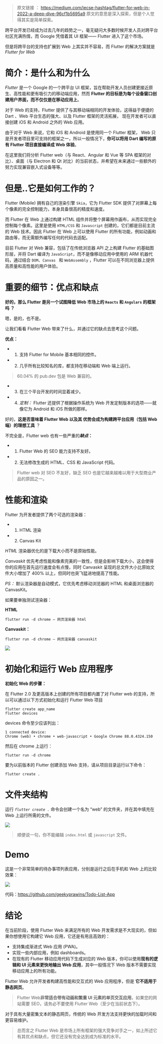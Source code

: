 > 原文链接 ： https://medium.com/iecse-hashtag/flutter-for-web-in-2022-a-deep-dive-96cf1b5695a9 原文的意思是深入探索，但是个人觉得其实是简单探索。

跨平台开发已经成为过去几年的趋势之一，毫无疑问大多数时候开发人员对跨平台社区充满热情，而 Google 凭借着其 UI 框架—— Flutter 进入了这个市场。

但是将跨平台的支持也扩展到 Web 上其实并不容易，而 Flutter 的解决方案就是 *Flutter for Web*

# **简介：是什么和为什么**

*Flutter* 是一个 Google 的一个跨平台 UI 框架，旨在帮助开发人员创建更接近原生、高性能和更有吸引力的移动端应用，然而 **Flutter 的目标是为每个设备窗口创建用户界面，而不仅仅是在移动应用上**。

对于 Web 的支持，Flutter 提供了与其移动端相同的开发体验，这得益于便捷的 Dart 、Web 平台生态的强大、以及 Flutter 框架的灵活拓展， 现在开发者可以直接创建 iOS 和 Android 之外的 Web 应用。

由于对于 Web 来说，它和  iOS 和 Android 是使用同一个 Flutter 框架， Web 只是开发者项目里可支持的框架之一，所以一般情况下，**你可以将用 Dart 编写的原有 Flutter 项目直接编译成 Web 体验**。

在这里我们将分析 Flutter web（与 React、Angular 和 Vue 等 SPA 框架的对比）、桌面（与 Electron 和 Qt 对比）的当前状态，并希望在未来通过一些额外的努力实现兼容嵌入式设备等等。

# **但是..它是如何工作的？**

Flutter (Mobile) 拥有自己的渲染引擎 `Skia`，它为 Flutter SDK 提供了对屏幕上每个像素的完全控制能力，本身具备很高的精度和速度。

而 Flutter 在 Web 上通过构建 HTML 组件并将整个屏幕用作画布，从而实现完全控制每个像素。这里是使用 `HTML/CSS` 和 `Javascript` 创建的，它们都是目前主流的 Web 技术。因此 Flutter 在 Web 上可以使用 Flutter 的所有功能，例如动画和路由等，而无需额外编写任何的代码去适配。

目前 Flutter 对  Web 兼容，包括了在传统浏览器 API 之上构建 Flutter 的基础图形层，并将 Dart 编译为 `JavaScript`，而不是像移动应用中使用的 ARM 机器代码，通过结合 `DOM`、`Canvas ` 和 `WebAssembly` ，Flutter 可以在不同浏览器上提供高质量和高性能的用户体验。

# **重要的细节：优点和缺点**

**好的，那么 Flutter 是另一个试图降低 Web 市场上的 `Reacts` 和 `Angulars` 的框架吗 ？**

嗯，是的，也不是。

让我们看看 Flutter Web 带来了什么，并通过它的缺点去思考这个问题。

**优点：**

- 1. 支持 Flutter for Mobile 基本相同的控件。

- 2. 几乎所有比较知名的库，都支持在移动端和 Web 端上运行。

> 60.04% 的 pub.dev 包是 Web 兼容的。

- 3. 在三个平台开发的时间显着减少。

- 4. *定制：* Flutter 还提供了根据操作系统为 Web 开发定制版本的选项——就像它为 Android 和 iOS 所做的那样。

好的，**这是否意味着 Flutter Web 以及其 优势会成为构建跨平台应用（包括 Web 端）的理想工具** ？

不完全是，Flutter web 也有一些严重的***缺点*：**

- 1.  Flutter Web 的 SEO 能力支持不友好。
- 2.  无法修改生成的 HTML、CSS 和 JavaScript 代码。

> Flutter web 对 SEO 不友好，缺乏 SEO 也是它越来越难以用于大型商业产品的原因之一。

# **性能和渲染**

Flutter 为开发者提供了两个可选的渲染器：
- 1. HTML 渲染
- 2. Canvas Kit

*HTML* 渲染器优化的是下载大小而不是原始性能。

*Canvaskit* 优先考虑性能和像素完美的一致性，但是会影响下载大小，这会使得你的应用在首先运行速度会有点慢，同时 Canvaskit 呈现的总文件大小比原始文件大小增加了 400% 以上，但同时也突飞猛进地提高了性能。

*PS：* 默认渲染器是自动模式，它优先考虑移动浏览器的 HTML 和桌面浏览器的 CanvasKit。

如果要单独测试渲染器：

**HTML**

```
flutter run -d chrome — 网页渲染器 html
```

**Canvaskit：**

```
flutter run -d chrome — 网页渲染器 canvaskit
```


![](http://img.cdn.guoshuyu.cn/20220328_Flutter-W2022/image1)

# 初始化和运行 Web 应用程序

**初始化 Web 的步骤：**

在 Flutter 2.0 及更高版本上创建的所有项目都内置了对 Flutter web 的支持，所以可以通过以下方式初始化和运行 Flutter Web 项目

```
flutter create app_name
flutter devices
```

devices 命令至少应该列出：

```
1 connected device:
Chrome (web) • chrome • web-javascript • Google Chrome 88.0.4324.150
```

然后在 chrome 上运行：

```
flutter run -d chrome
```

要为以前版本的 Flutter 创建添加 Web 支持，请从项目目录运行以下命令：

```
flutter create .
```

# **文件夹结构**

运行 *` flutter create . `* 命令会创建一个名为 “web” 的文件夹，并在其中填充在 Web 上运行所需的文件。


![](http://img.cdn.guoshuyu.cn/20220328_Flutter-W2022/image2)

> 顺便说一句，你不能编辑 `index.html` 或 `javascript` 文件。

# **Demo**

这是一个非常简单的待办事项列表应用，分别是运行之后在手机和 Web 上的比较效果：


![](http://img.cdn.guoshuyu.cn/20220328_Flutter-W2022/image3)

代码：https://github.com/geekyprawins/Todo-List-App

# 结论

在当前阶段，使用 Flutter Web 来满足所有的 Web 开发需求是不大现实的，但如果你想使用它构建它 Web 应用，它还是有用且高效的：

-   支持集成渐进式 Web 应用 (PWA)。
-   实现一些内部应用，例如 dashboards。
-   在现有的 Flutter 移动应用代码下生成对应的 Web 版本，你可以使用**现有的逻辑和 UI 元素来更快地输出 Web 应用**，其中一般情况下 Web 版本不需要实现移动应用上的所有功能。

Flutter Web 允许开发者构建高性能和交互式的 Web 应用程序，但是 **它不适用于静态网页**。

> Flutter Web**非常适合带有动画和繁重 UI 元素的单页交互应用**，如果您的网站需要 SEO，请务必不要使用 Flutter Web（至少在当前状态下）。

对于具有大量密集文本的静态网页，传统的 Web 开发方法支持更快的加载时间和更容易维护。

> 总而言之 Flutter Web 是市场上所有框架的强大竞争对手之一，如上所述它有其优点和缺点，但它还没有完全达到成为标准的水平。
